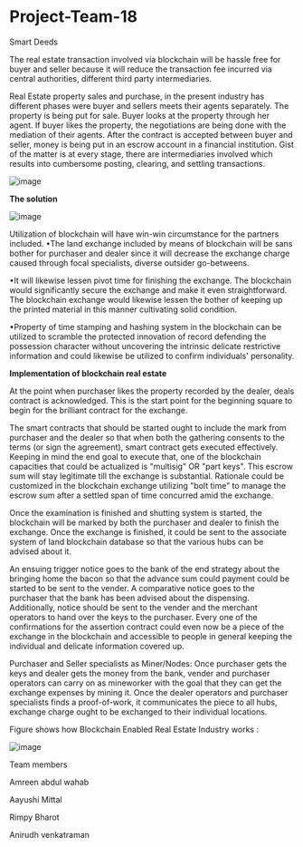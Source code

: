 # Project-Team-18

Smart Deeds


The real estate transaction involved via blockchain will be hassle free for buyer and seller because it will reduce the transaction fee incurred via central authorities, different third party intermediaries.

Real Estate property sales and purchase, in the present industry has different phases were buyer and sellers meets their agents separately. The property is being put for sale. Buyer looks at the property through her agent. If buyer likes the property, the negotiations are being done with the mediation of their agents. After the contract is accepted between buyer and seller, money is being put in an escrow account in a financial institution.
Gist of the matter is at every stage, there are intermediaries involved which results into cumbersome posting, clearing, and settling transactions. 


![image](https://cloud.githubusercontent.com/assets/25543015/26038507/c5504196-38be-11e7-8d9f-04af16031664.png)


**The solution**


![image](https://cloud.githubusercontent.com/assets/25543015/26038572/60336afc-38c0-11e7-8de8-d639ded3b6e7.png)



Utilization of blockchain will have win-win circumstance for the partners included. 
•The land exchange included by means of blockchain will be sans bother for purchaser and dealer since it will decrease the exchange charge caused through focal specialists, diverse outsider go-betweens. 

•It will likewise lessen pivot time for finishing the exchange. The blockchain would significantly secure the exchange and make it even straightforward. The blockchain exchange would likewise lessen the bother of keeping up the printed material in this manner cultivating solid condition. 

•Property of time stamping and hashing system in the blockchain can be utilized to scramble the protected innovation of record defending the possession character without uncovering the intrinsic delicate restrictive information and could likewise be utilized to confirm individuals' personality. 

**Implementation of blockchain real estate**

At the point when purchaser likes the property recorded by the dealer, deals contract is acknowledged. This is the start point for the beginning square to begin for the brilliant contract for the exchange. 


The smart contracts that should be started ought to include the mark from purchaser and the dealer so that when both the gathering consents to the terms (or sign the agreement), smart contract gets executed effectively. Keeping in mind the end goal to execute that, one of the blockchain capacities that could be actualized is "multisig" OR "part keys". This escrow sum will stay legitimate till the exchange is substantial. Rationale could be customized in the blockchain exchange utilizing "bolt time" to manage the escrow sum after a settled span of time concurred amid the exchange. 


Once the examination is finished and shutting system is started, the blockchain will be marked by both the purchaser and dealer to finish the exchange. Once the exchange is finished, it could be sent to the associate system of land blockchain database so that the various hubs can be advised about it. 


An ensuing trigger notice goes to the bank of the end strategy about the bringing home the bacon so that the advance sum could payment could be started to be sent to the vender. A comparative notice goes to the purchaser that the bank has been advised about the dispensing. Additionally, notice should be sent to the vender and the merchant operators to hand over the keys to the purchaser. 
Every one of the confirmations for the assertion contract could even now be a piece of the exchange in the blockchain and accessible to people in general keeping the individual and delicate information covered up. 


Purchaser and Seller specialists as Miner/Nodes: Once purchaser gets the keys and dealer gets the money from the bank, vender and purchaser operators can carry on as mineworker with the goal that they can get the exchange expenses by mining it. Once the dealer operators and purchaser specialists finds a proof-of-work, it communicates the piece to all hubs, exchange charge ought to be exchanged to their individual locations.

Figure shows how Blockchain Enabled Real Estate Industry works : 


![image](https://cloud.githubusercontent.com/assets/25543015/26038550/d01e1b74-38bf-11e7-8d7c-b8e445d73557.png)


Team members

Amreen abdul wahab

Aayushi Mittal

Rimpy Bharot

Anirudh venkatraman



